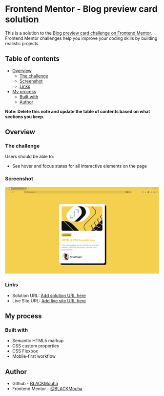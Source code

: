# Frontend Mentor - Blog preview card solution

This is a solution to the [Blog preview card challenge on Frontend Mentor](https://www.frontendmentor.io/challenges/blog-preview-card-ckPaj01IcS). Frontend Mentor challenges help you improve your coding skills by building realistic projects. 

## Table of contents

- [Overview](#overview)
  - [The challenge](#the-challenge)
  - [Screenshot](#screenshot)
  - [Links](#links)
- [My process](#my-process)
  - [Built with](#built-with)
  - [Author](#author)

**Note: Delete this note and update the table of contents based on what sections you keep.**

## Overview

### The challenge

Users should be able to:

- See hover and focus states for all interactive elements on the page

### Screenshot

![](./screenshots/screenshot_1.png)

### Links

- Solution URL: [Add solution URL here](https://github.com/BLACKMouha/blog-preview-card-frontend-mentor)
- Live Site URL: [Add live site URL here](https://blackmouha.github.io/blog-preview-card-frontend-mentor/)

## My process

### Built with

- Semantic HTML5 markup
- CSS custom properties
- CSS Flexbox
- Mobile-first workflow

## Author

- Github - [BLACKMouha](https://github.com/BLACKMouha)
- Frontend Mentor - [@BLACKMouha](https://www.frontendmentor.io/profile/BLACKMouha)
